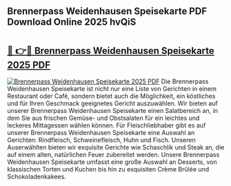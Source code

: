 ## Brennerpass Weidenhausen Speisekarte PDF Download Online 2025 hvQiS

# <h2><a href="http://gcd5jz.nevu.top/?p=Brennerpass+Weidenhausen+Speisekarte">🔗 👉🔴 Brennerpass Weidenhausen Speisekarte 2025 PDF</a></h2>

[![Brennerpass Weidenhausen Speisekarte 2025 PDF](https://i.imgur.com/dBaPXMq.png)](http://gcd5jz.nevu.top/?p=Brennerpass+Weidenhausen+Speisekarte)
Die Brennerpass Weidenhausen Speisekarte ist nicht nur eine Liste von Gerichten in einem Restaurant oder Café, sondern bietet auch die Möglichkeit, ein köstliches und für Ihren Geschmack geeignetes Gericht auszuwählen. Wir bieten auf unserer Brennerpass Weidenhausen Speisekarte einen Salatbereich an, in dem Sie aus frischen Gemüse- und Obstsalaten für ein leichtes und leckeres Mittagessen wählen können. Für Fleischliebhaber gibt es auf unserer Brennerpass Weidenhausen Speisekarte eine Auswahl an Gerichten: Rindfleisch, Schweinefleisch, Huhn und Fisch. Unseren Auserwählten bieten wir exquisite Gerichte wie Schaschlik und Steak an, die auf einem alten, natürlichen Feuer zubereitet werden. Unsere Brennerpass Weidenhausen Speisekarte umfasst eine große Auswahl an Desserts, von klassischen Torten und Kuchen bis hin zu exquisiten Crème Brûlée und Schokoladenkakees.
